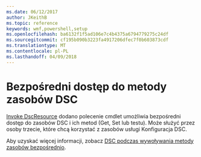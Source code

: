 ```yaml
---
ms.date: 06/12/2017
author: JKeithB
ms.topic: reference
keywords: wmf,powershell,setup
ms.openlocfilehash: ba6132f1f5ad106e7c4b4375a6794779275c24df
ms.sourcegitcommit: cf195b090b3223fa4917206dfec7f0b603873cdf
ms.translationtype: MT
ms.contentlocale: pl-PL
ms.lasthandoff: 04/09/2018
---
```

# <a name="direct-access-to-dsc-resource-methods"></a>Bezpośredni dostęp do metody zasobów DSC


[Invoke DscResource](https://technet.microsoft.com/library/mt517869.aspx) dodano polecenie cmdlet umożliwia bezpośredni dostęp do zasobów DSC i ich metod (Get, Set lub testu). Może służyć przez osoby trzecie, które chcą korzystać z zasobów usługi Konfiguracja DSC.

Aby uzyskać więcej informacji, zobacz [DSC podczas wywoływania metody zasobów bezpośrednio](https://msdn.microsoft.com/powershell/dsc/directcallresource).